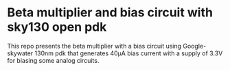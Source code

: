 # Beta multiplier and bias circuit with sky130 open pdk
This repo presents the beta multiplier with a bias circuit using Google-skywater 130nm pdk that generates 40μA bias current with a supply of 3.3V for biasing some analog circuits. 
